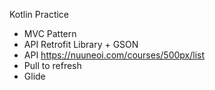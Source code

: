 Kotlin Practice

- MVC Pattern
- API Retrofit Library + GSON
- API https://nuuneoi.com/courses/500px/list
- Pull to refresh
- Glide
